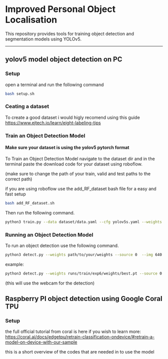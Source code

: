 # Improved Personal Object Localisation

This repository provides tools for training object detection and segmentation models using YOLOv5.

---
## **yolov5 model object detection on PC**

### **Setup**
open a terminal and run the following command
```bash
bash setup.sh
```

### **Ceating a dataset**
To create a good dataset i would higly recomend using this guide
https://www.ejtech.io/learn/eight-labeling-tips

### **Train an Object Detection Model**

#### **Make sure your dataset is using the yolov5 pytorch format**
To Train an Object Detection Model navigate to the dataset dir and in the terminal paste the download code for your dataset using roboflow.


(make sure to change the path of your train, valid and test paths to the correct path)

if you are using roboflow use the add_RF_dataset bash file for a easy and fast setup
```bash
bash add_RF_dataset.sh
```

Then run the following command.
```bash
python3 train.py --data dataset/data.yaml --cfg yolov5s.yaml --weights '' --batch-size 8
```

### **Running an Object Detection Model**
To run an object detection use the following command.
```bash
python3 detect.py --weights path/to/your/weights --source 0  --img 640
```

example:
```bash
python3 detect.py --weights runs/train/exp6/weights/best.pt --source 0  --img 640
```
(this will use the webcam for the detection)

## **Raspberry PI object detection using Google Coral TPU**

### **Setup**

the full official tutorial from coral is here if you wish to learn more: https://coral.ai/docs/edgetpu/retrain-classification-ondevice/#retrain-a-model-on-device-with-our-sample

this is a short overview of the codes that are needed in to use the model



